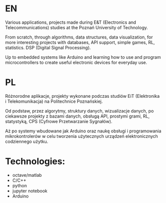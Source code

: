# EN

Various applications, projects made during E&T (Electronics and Telecommunications) studies at the Poznań University of Technology.

From scratch, through algorithms, data structures, data visualization, for more interesting projects with databases, API support, simple games, RL, statistics. DSP (Digital Signal Processing). 

Up to embedded systems like Arduino and learning how to use and program microcontrollers to create useful electronic devices for everyday use. 

# PL

Różnorodne aplikacje, projekty wykonane podczas studiów EiT (Elektronika i Telekomunikacja) na Politechnice Poznańskiej.

Od podstaw, przez algorytmy, struktury danych, wizualizacje danych, po ciekawsze projekty z bazami danych, obsługą API, prostymi grami, RL, statystyką, CPS (Cyfrowe Przetwarzanie Sygnałów). 

Aż po systemy wbudowane jak Arduino oraz naukę obsługi i programowania mikrokontrolerów w celu tworzenia użytecznych urządzeń elektronicznych codziennego użytku.

# Technologies:
- octave/matlab
- C/C++
- python
- jupyter notebook
- Arduino
